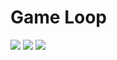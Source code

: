 # Game Loop

<img src="https://assets.exercism.org/bootcamp/diagrams/javascript/game-loop-1.png" class="diagram"/>
<img src="https://assets.exercism.org/bootcamp/diagrams/javascript/game-loop-2.png" class="diagram"/>
<img src="https://assets.exercism.org/bootcamp/diagrams/javascript/game-loop-3.png" class="diagram"/>
